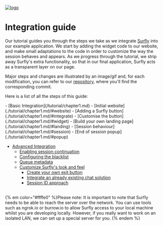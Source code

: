 <a href="https://www.surfly.com/">![logo](images/logosmall.png)</a>
# Integration guide


Our tutorial guides you through the steps we take as we integrate [Surfly](https://www.surfly.com/) into our example application. We start by adding the widget code to our website, and make small adaptations to the code in order to customize the way the session behaves and appears. As we progress through the tutorial, we strip away Surfly's extra functionality, so that in our final application, Surfly acts as a transparent layer on our page. 

Major steps and changes are illustrated by an image/gif and, for each modification, you can refer to our [repository](https://github.com/MathildeJ/Cake_shop_example), where you'll find the corresponding commit. 
<p>Here is a list of all the steps of this guide:</p>
 - [Basic Integration](/tutorial/chapter1.md)
   - [Initial website](./tutorial/chapter1.md/#website)
   - [Adding a Surfly button](./tutorial/chapter1.md/#integrate)
   - [Customise the button](./tutorial/chapter1.md/#widget)
   - [Build your own landing page](./tutorial/chapter1.md/#landing)
   - [Session behaviour](./tutorial/chapter1.md/#session)
   - [End of session popup](./tutorial/chapter1.md/#popup)
   
   
 - [Advanced Integration](/tutorial/advanced_integration.md)
   - [Enabling session continuation](./tutorial/advanced_integration.md/#receipt)
   - [Configuring the blacklist](./tutorial/advanced_integration.md/#blacklist)
   - [Queue metadata](./tutorial/advanced_integration.md/#metadata)
   - [Customize Surfly's look and feel](./tutorial/advanced_integration.md/#remove-ui)
     - [Create your own exit button](./tutorial/advanced_integration.md/#exit_button)
     - [Integrate an already existing chat solution](./tutorial/advanced_integration.md/#chat)
     - [Session ID approach](./tutorial/advanced_integration.md/#small_button)

<br>
{% em color="#ffffe0" %}Please note: 
It is important to note that Surfly needs to be able to reach the server over the network. You can use tools such as ngrok.io or burrow.io to allow Surfly access to your local machine whilst you are developing locally.  However, if you really want to work on an isolated LAN, we can set up a special server for you. {% endem %}


